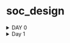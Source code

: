 # soc_design


<details>
<summary>DAY 0</summary>


##Yosys
![yosys](https://github.com/user-attachments/assets/c6e81474-db27-4798-9d64-65802c028e3c)




##IVerilog
![iverilog](https://github.com/user-attachments/assets/f59a239d-7145-4c5b-b0b3-6a7a90934065)




##GTKWave
![gtkwave](https://github.com/user-attachments/assets/3de31f24-7b1a-45ac-9052-0b97d215041b)

</details>

<details>
<summary>Day 1</summary>



##GTKWave Output After Running IVerilog
![good_mux_gtkwave](https://github.com/user-attachments/assets/840a4f95-27bd-4d36-ba19-c790bb52b40f)



##Good MUX and Testbench
![good_mux_gvim](https://github.com/user-attachments/assets/9c820a1b-1329-4cd5-b725-f8c439f1280c)



##Yosys Output
![Screenshot 2024-09-26 084110](https://github.com/user-attachments/assets/398ded47-7516-4b38-b87b-abec3354a0c3)



##Synthesized Netlist
![Screenshot 2024-09-26 084833](https://github.com/user-attachments/assets/8273b602-6642-4c3f-9bb8-2a0b974559b7)


</details>
